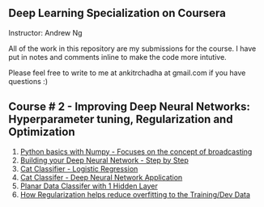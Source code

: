 ## Deep Learning Specialization on Coursera
Instructor: Andrew Ng

All of the work in this repository are my submissions for the course. I have put in notes and comments inline to make the code more intutive.

Please feel free to write to me at ankitrchadha at gmail.com if you have questions :)

## Course # 2 - Improving Deep Neural Networks: Hyperparameter tuning, Regularization and Optimization

1. [Python basics with Numpy - Focuses on the concept of broadcasting](https://github.com/ankit-ai/coursera_neuralnet_and_deep_learning_course1/blob/master/Python%2BBasics%2BWith%2BNumpy%2Bv3.ipynb)
2. [Building your Deep Neural Network - Step by Step](https://github.com/ankit-ai/coursera_neuralnet_and_deep_learning_course1/blob/master/Building%2Byour%2BDeep%2BNeural%2BNetwork%2B-%2BStep%2Bby%2BStep%2Bv8.ipynb)
3. [Cat Classifier - Logistic Regression](https://github.com/ankit-ai/coursera_neuralnet_and_deep_learning_course1/blob/master/Logistic%2BRegression%2Bwith%2Ba%2BNeural%2BNetwork%2Bmindset%2Bv5.ipynb)
4. [Cat Classifer - Deep Neural Network Application](https://github.com/ankit-ai/coursera_neuralnet_and_deep_learning_course1/blob/master/Deep%2BNeural%2BNetwork%2B-%2BApplication%2Bv8.ipynb)
5. [Planar Data Classifer with 1 Hidden Layer](https://github.com/ankit-ai/coursera_neuralnet_and_deep_learning_course1/blob/master/Planar%2Bdata%2Bclassification%2Bwith%2Bone%2Bhidden%2Blayer%2Bv5.ipynb)
6. [How Regularization helps reduce overfitting to the Training/Dev Data](https://github.com/ankit-ai/coursera_neuralnet_and_deep_learning_course1/blob/master/Regularization%2B-%2Bv2.ipynb)




